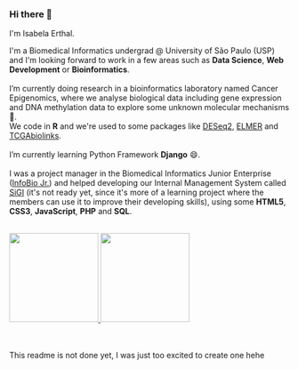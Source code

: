 ### Hi there 👋

I'm Isabela Erthal.<br>

I'm a Biomedical Informatics undergrad @ University of São Paulo (USP) and I'm looking forward to work in a few areas such as **Data Science**, **Web Development** or **Bioinformatics**.<br><br>
I’m currently doing research in a bioinformatics laboratory named Cancer Epigenomics, where we analyse biological data including gene expression and DNA methylation data to explore some unknown molecular mechanisms 🤔.<br>
We code in **R** and we're used to some packages like <a href="https://bioconductor.org/packages/release/bioc/html/DESeq2.html">DESeq2</a>, <a href="https://bioconductor.org/packages/release/bioc/html/ELMER.html">ELMER</a> and <a href="https://bioconductor.org/packages/release/bioc/html/TCGAbiolinks.html">TCGAbiolinks</a>.<br><br>
I’m currently learning Python Framework **Django** 😄.<br><br>
I was a project manager in the Biomedical Informatics Junior Enterprise (<a href='https://infobiojr.com.br/'>InfoBio Jr.</a>) and helped developing our Internal Management System called <a href='https://github.com/projetosinfobio/SiGI'>SiGI</a> (it's not ready yet, since it's more of a learning project where the members can use it to improve their developing skills), using some **HTML5**, **CSS3**, **JavaScript**, **PHP** and **SQL**.<br><br>

<div>
<a href="https://github.com/erthal-id">
<img height="160em" src="https://github-readme-stats.vercel.app/api/top-langs/?username=erthal-id&layout=compact&langs_count=7&theme=dracula"/>
<img height="160em" src="https://github-readme-stats.vercel.app/api?username=erthal-id&show_icons=true&theme=dracula&include_all_commits=true&count_private=true"/>
</div></a><br><br>
  
This readme is not done yet, I was just too excited to create one hehe
<!--
**erthal-id/erthal-id** is a ✨ _special_ ✨ repository because its `README.md` (this file) appears on your GitHub profile.

Here are some ideas to get you started:

- 🔭 I’m currently working on ...
- 🌱 I’m currently learning ...
- 👯 I’m looking to collaborate on ...
- 🤔 I’m looking for help with ...
- 💬 Ask me about ...
- 📫 How to reach me: ...
- 😄 Pronouns: ...
- ⚡ Fun fact: ...
-->
